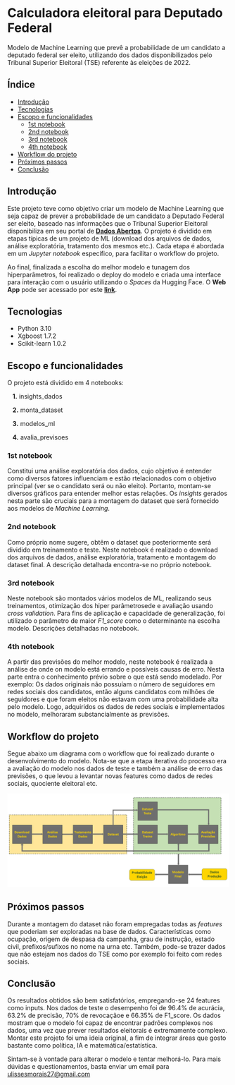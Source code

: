 # Calculadora eleitoral para Deputado Federal

Modelo de Machine Learning que prevê a probabilidade de um candidato a deputado federal ser eleito, utilizando dos dados disponibilizados pelo Tribunal Superior Eleitoral (TSE) referente às eleições de 2022.


## Índice

* [Introdução](#Introdução)
* [Tecnologias](#Tecnologias)
* [Escopo e funcionalidades](#Escopo-e-funcionalidades)
    * [1st notebook](#1st-notebook)
    * [2nd notebook](#2nd-notebook)
    * [3rd notebook](#3rd-notebook)
    * [4th notebook](#4th-notebook)
* [Workflow do projeto](#Workflow-do-projeto)
* [Próximos passos](#Próximos-passos)
* [Conclusão](#Conclusão)


## Introdução

Este projeto teve como objetivo criar um modelo de Machine Learning que seja capaz de prever a probabilidade de um candidato a Deputado Federal ser eleito, baseado nas informações que o Tribunal Superior Eleitoral disponibiliza em seu portal de **[Dados Abertos](https://dadosabertos.tse.jus.br/)**. O projeto é dividido em etapas típicas de um projeto de ML (download dos arquivos de dados, análise exploratória, tratamento dos mesmos etc.). Cada etapa é abordada em um *Jupyter notebook* específico, para facilitar o workflow do projeto.

Ao final, finalizada a escolha do melhor modelo e tunagem dos hiperparâmetros, foi realizado o deploy do modelo e criada uma interface para interação com o usuário utilizando o *Spaces* da Hugging Face. O **Web App** pode ser acessado por este
**[link](https://huggingface.co/spaces/UlissesMorais/depfed_previsao_eleicao)**.
 
 
## Tecnologias

* Python 3.10
* Xgboost 1.7.2
* Scikit-learn 1.0.2


## Escopo e funcionalidades

O projeto está dividido em 4 notebooks:

&nbsp;&nbsp;&nbsp;**1.**  insights_dados

&nbsp;&nbsp;&nbsp;**2.**  monta_dataset

&nbsp;&nbsp;&nbsp;**3.**  modelos_ml

&nbsp;&nbsp;&nbsp;**4.** avalia_previsoes


### 1st notebook

Constitui uma análise exploratória dos dados, cujo objetivo é entender como diversos fatores influenciam e estão rtelacionados com o objetivo principal (ver se o candidato será ou não eleito). Portanto, montam-se diversos gráficos para entender melhor estas relações. Os *insights* gerados nesta parte são cruciais para a montagem do dataset que será fornecido aos modelos de *Machine Learning*.

### 2nd notebook

Como próprio nome sugere, obtêm o dataset que posteriormente será dividido em treinamento e teste. Neste notebook é realizado o download dos arquivos de dados, análise exploratória, tratamento e montagem do dataset final. A descrição detalhada encontra-se no próprio notebook.


### 3rd notebook

Neste notebook são montados vários modelos de ML, realizando seus treinamentos, otimização dos hiper parâmetrosede e avaliação usando *cross validation*. Para fins de aplicação e capacidade de generalização, foi utilizado o parâmetro de maior *F1_score* como o determinante na escolha modelo. Descrições detalhadas no notebook.


### 4th notebook

A partir das previsões do melhor modelo, neste notebook é realizada a análise de onde on modelo está errando e possíveis causas de erro. Nesta parte entra o conhecimento prévio sobre o que está sendo modelado. Por exemplo: Os dados originais não possuíam o número de seguidores em redes sociais dos candidatos, então alguns candidatos com milhões de seguidores e que foram eleitos não estavam com uma probabilidade alta pelo modelo. Logo, adquiridos os dados de redes sociais e implementados no modelo, melhoraram substancialmente as previsões.

## Workflow do projeto

Segue abaixo um diagrama com o workflow que foi realizado durante o desenvolvimento do modelo. Nota-se que a etapa iterativa do processo era a avaliação do modelo nos dados de teste e também a análise de erro das previsões, o que levou a levantar novas features como dados de redes sociais, quociente eleitoral etc.

![This is an image](/media/workflow_projeto_ft.png)


## Próximos passos

Durante a montagem do dataset não foram empregadas todas as *features* que poderiam ser exploradas na base de dados. Características como ocupação, origem de despasa da campanha, grau de instrução, estado civil, prefixos/sufixos no nome na urna etc. Também, pode-se trazer dados que não estejam nos dados do TSE como por exemplo foi feito com redes sociais.


## Conclusão

Os resultados obtidos são bem satisfatórios, empregando-se 24 features como inputs. Nos dados de teste o desempenho foi de 96.4% de acurácia, 63.2% de precisão, 70% de revocaçãoe e 66.35% de F1_score. Os dados mostram que o modelo foi capaz de encontrar padrões complexos nos dados, uma vez que prever resultados eleitorais é extremamente complexo. Montar este projeto foi uma ideia original, a fim de integrar áreas que gosto bastante como política, IA e matemática/estatística.

Sintam-se à vontade para alterar o modelo e tentar melhorá-lo. Para mais dúvidas e questionamentos, basta enviar um email para ulissesmorais27@gmail.com
